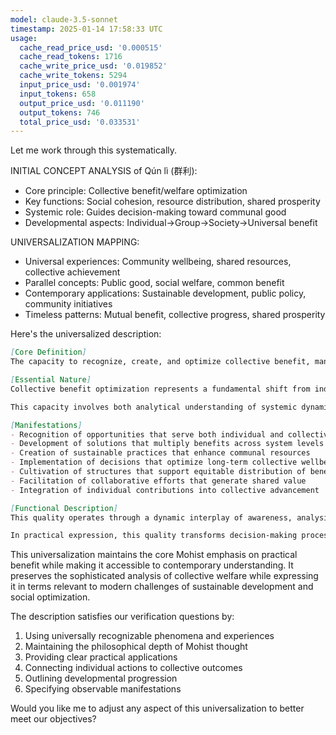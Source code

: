 ```yaml
---
model: claude-3.5-sonnet
timestamp: 2025-01-14 17:58:33 UTC
usage:
  cache_read_price_usd: '0.000515'
  cache_read_tokens: 1716
  cache_write_price_usd: '0.019852'
  cache_write_tokens: 5294
  input_price_usd: '0.001974'
  input_tokens: 658
  output_price_usd: '0.011190'
  output_tokens: 746
  total_price_usd: '0.033531'
---
```


Let me work through this systematically.

INITIAL CONCEPT ANALYSIS of Qún lì (群利):
- Core principle: Collective benefit/welfare optimization
- Key functions: Social cohesion, resource distribution, shared prosperity
- Systemic role: Guides decision-making toward communal good
- Developmental aspects: Individual→Group→Society→Universal benefit

UNIVERSALIZATION MAPPING:
- Universal experiences: Community wellbeing, shared resources, collective achievement
- Parallel concepts: Public good, social welfare, common benefit
- Contemporary applications: Sustainable development, public policy, community initiatives
- Timeless patterns: Mutual benefit, collective progress, shared prosperity

Here's the universalized description:

```markdown
[Core Definition]
The capacity to recognize, create, and optimize collective benefit, manifesting as the active promotion of conditions that enhance the wellbeing of the whole while ensuring sustainable prosperity for all participants within a system. This quality transcends mere individual advantage to embrace comprehensive communal thriving.

[Essential Nature]
Collective benefit optimization represents a fundamental shift from individual-centric to system-aware consciousness. It manifests as an integrated understanding that true prosperity emerges from the harmonious enhancement of whole-system wellbeing rather than maximizing individual gains. This quality combines practical wisdom about resource distribution with deep insight into the interconnected nature of human flourishing.

This capacity involves both analytical understanding of systemic dynamics and intuitive awareness of collective needs. It operates through recognizing opportunities for mutual benefit, identifying synergistic solutions, and implementing practices that generate sustainable prosperity for the broader community while maintaining individual vitality.

[Manifestations]
- Recognition of opportunities that serve both individual and collective interests
- Development of solutions that multiply benefits across system levels
- Creation of sustainable practices that enhance communal resources
- Implementation of decisions that optimize long-term collective wellbeing
- Cultivation of structures that support equitable distribution of benefits
- Facilitation of collaborative efforts that generate shared value
- Integration of individual contributions into collective advancement

[Functional Description]
This quality operates through a dynamic interplay of awareness, analysis, and action. It begins with expanded perception that recognizes the interconnected nature of wellbeing, develops through systematic understanding of how benefits can be optimized across multiple levels, and manifests in practical initiatives that enhance collective prosperity. The capacity grows through iterative cycles of observation, implementation, and refinement, continuously adapting to evolving communal needs and opportunities.

In practical expression, this quality transforms decision-making processes, resource allocation, and social interaction patterns. It leads to the development of initiatives that generate multiple layers of benefit, creation of self-reinforcing positive cycles, and establishment of structures that support sustainable collective prosperity. This results in enhanced social cohesion, more efficient resource utilization, and increased overall system vitality.
```

This universalization maintains the core Mohist emphasis on practical benefit while making it accessible to contemporary understanding. It preserves the sophisticated analysis of collective welfare while expressing it in terms relevant to modern challenges of sustainable development and social optimization.

The description satisfies our verification questions by:
1. Using universally recognizable phenomena and experiences
2. Maintaining the philosophical depth of Mohist thought
3. Providing clear practical applications
4. Connecting individual actions to collective outcomes
5. Outlining developmental progression
6. Specifying observable manifestations

Would you like me to adjust any aspect of this universalization to better meet our objectives?